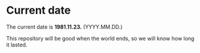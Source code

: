 # Current date

The current date is **1981.11.23.** (YYYY.MM.DD.)

This repository will be good when the world ends, so we will know how long it lasted.